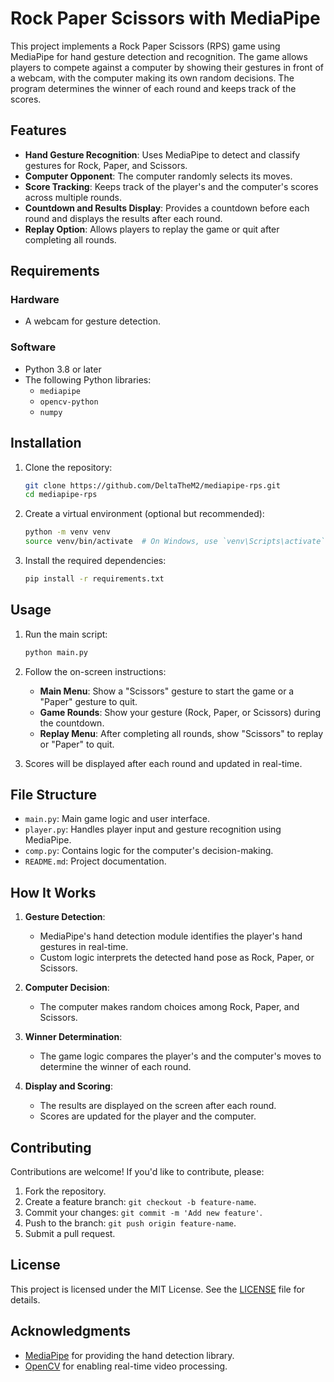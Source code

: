 # Rock Paper Scissors with MediaPipe

This project implements a Rock Paper Scissors (RPS) game using MediaPipe for hand gesture detection and recognition. The game allows players to compete against a computer by showing their gestures in front of a webcam, with the computer making its own random decisions. The program determines the winner of each round and keeps track of the scores.

## Features

- **Hand Gesture Recognition**: Uses MediaPipe to detect and classify gestures for Rock, Paper, and Scissors.
- **Computer Opponent**: The computer randomly selects its moves.
- **Score Tracking**: Keeps track of the player's and the computer's scores across multiple rounds.
- **Countdown and Results Display**: Provides a countdown before each round and displays the results after each round.
- **Replay Option**: Allows players to replay the game or quit after completing all rounds.

## Requirements

### Hardware
- A webcam for gesture detection.

### Software
- Python 3.8 or later
- The following Python libraries:
  - `mediapipe`
  - `opencv-python`
  - `numpy`

## Installation

1. Clone the repository:
   ```bash
   git clone https://github.com/DeltaTheM2/mediapipe-rps.git
   cd mediapipe-rps
   ```

2. Create a virtual environment (optional but recommended):
   ```bash
   python -m venv venv
   source venv/bin/activate  # On Windows, use `venv\Scripts\activate`
   ```

3. Install the required dependencies:
   ```bash
   pip install -r requirements.txt
   ```

## Usage

1. Run the main script:
   ```bash
   python main.py
   ```

2. Follow the on-screen instructions:
   - **Main Menu**: Show a "Scissors" gesture to start the game or a "Paper" gesture to quit.
   - **Game Rounds**: Show your gesture (Rock, Paper, or Scissors) during the countdown.
   - **Replay Menu**: After completing all rounds, show "Scissors" to replay or "Paper" to quit.

3. Scores will be displayed after each round and updated in real-time.

## File Structure

- `main.py`: Main game logic and user interface.
- `player.py`: Handles player input and gesture recognition using MediaPipe.
- `comp.py`: Contains logic for the computer's decision-making.
- `README.md`: Project documentation.

## How It Works

1. **Gesture Detection**:
   - MediaPipe's hand detection module identifies the player's hand gestures in real-time.
   - Custom logic interprets the detected hand pose as Rock, Paper, or Scissors.

2. **Computer Decision**:
   - The computer makes random choices among Rock, Paper, and Scissors.

3. **Winner Determination**:
   - The game logic compares the player's and the computer's moves to determine the winner of each round.

4. **Display and Scoring**:
   - The results are displayed on the screen after each round.
   - Scores are updated for the player and the computer.


## Contributing

Contributions are welcome! If you'd like to contribute, please:
1. Fork the repository.
2. Create a feature branch: `git checkout -b feature-name`.
3. Commit your changes: `git commit -m 'Add new feature'`.
4. Push to the branch: `git push origin feature-name`.
5. Submit a pull request.

## License

This project is licensed under the MIT License. See the [LICENSE](LICENSE) file for details.

## Acknowledgments

- [MediaPipe](https://google.github.io/mediapipe/) for providing the hand detection library.
- [OpenCV](https://opencv.org/) for enabling real-time video processing.

